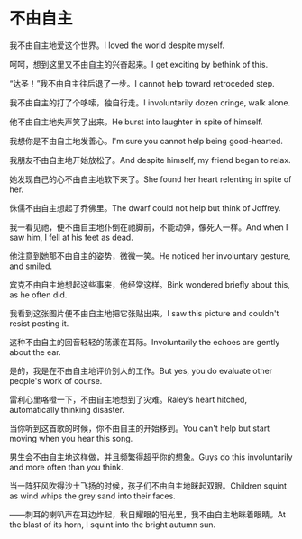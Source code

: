 # 不由自主

<p><span class="chinese">我不由自主地爱这个世界。</span><span class="english">I loved the world despite myself.</span></p>

<p><span class="chinese">呵呵，想到这里又不由自主的兴奋起来。</span><span class="english">I get exciting by bethink of this.</span></p>

<p><span class="chinese">“达圣！”我不由自主往后退了一步。</span><span class="english">I cannot help toward retroceded step.</span></p>

<p><span class="chinese">我不由自主的打了个哆嗦，独自行走。</span><span class="english">I involuntarily dozen cringe, walk alone.</span></p>

<p><span class="chinese">他不由自主地失声笑了出来。</span><span class="english">He burst into laughter in spite of himself.</span></p>

<p><span class="chinese">我想你是不由自主地发善心。</span><span class="english">I'm sure you cannot help being good-hearted.</span></p>

<p><span class="chinese">我朋友不由自主地开始放松了。</span><span class="english">And despite himself, my friend began to relax.</span></p>

<p><span class="chinese">她发现自己的心不由自主地软下来了。</span><span class="english">She found her heart relenting in spite of her.</span></p>

<p><span class="chinese">侏儒不由自主想起了乔佛里。</span><span class="english">The dwarf could not help but think of Joffrey.</span></p>

<p><span class="chinese">我一看见祂，便不由自主地仆倒在祂脚前，不能动弹，像死人一样。</span><span class="english">And when I saw him, I fell at his feet as dead.</span></p>

<p><span class="chinese">他注意到她那不由自主的姿势，微微一笑。</span><span class="english">He noticed her involuntary gesture, and smiled.</span></p>

<p><span class="chinese">宾克不由自主地想起这些事来，他经常这样。</span><span class="english">Bink wondered briefly about this, as he often did.</span></p>

<p><span class="chinese">我看到这张图片便不由自主地把它张贴出来。</span><span class="english">I saw this picture and couldn't resist posting it.</span></p>

<p><span class="chinese">这种不由自主的回音轻轻的荡漾在耳际。</span><span class="english">Involuntarily the echoes are gently about the ear.</span></p>

<p><span class="chinese">是的，我是在不由自主地评价别人的工作。</span><span class="english">But yes, you do evaluate other people's work of course.</span></p>

<p><span class="chinese">雷利心里咯噔一下，不由自主地想到了灾难。</span><span class="english">Raley’s heart hitched, automatically thinking disaster.</span></p>

<p><span class="chinese">当你听到这首歌的时候，你不由自主的开始移到。</span><span class="english">You can't help but start moving when you hear this song.</span></p>

<p><span class="chinese">男生会不由自主地这样做，并且频繁得超乎你的想象。</span><span class="english">Guys do this involuntarily and more often than you think.</span></p>

<p><span class="chinese">当一阵狂风吹得沙土飞扬的时候，孩子们不由自主地眯起双眼。</span><span class="english">Children squint as wind whips the grey sand into their faces.</span></p>

<p><span class="chinese">——刺耳的喇叭声在耳边炸起，秋日耀眼的阳光里，我不由自主地眯着眼睛。</span><span class="english">At the blast of its horn, I squint into the bright autumn sun.</span></p>

